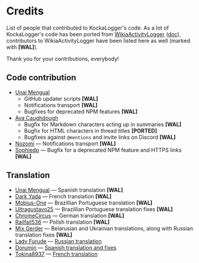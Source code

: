 # Credits
List of people that contributed to KockaLogger's code. As a lot of KockaLogger's code has been ported from [WikiaActivityLogger](https://github.com/KockaAdmiralac/WikiaActivityLogger) ([doc](https://dev.wikia.com/wiki/WikiaActivityLogger)), contributors to WikiaActivityLogger have been listed here as well (marked with **[WAL]**).

Thank you for your contributions, everybody!

## Code contribution
- [Unai Mengual](https://dev.wikia.com/wiki/User:Unai01)
    - GitHub updater scripts **[WAL]**
    - Notifications transport **[WAL]**
    - Bugfixes for deprecated NPM features **[WAL]**
- [Ava Caughdough](https://dev.wikia.com/wiki/User:Colouratura)
    - Bugfix for Markdown characters acting up in summaries **[WAL]**
    - Bugfix for HTML characters in thread titles **[PORTED]**
    - Bugfixes against `@mentions` and invite links on Discord **[WAL]**
- [Nozomi](https://c.wikia.com/wiki/User:TheNozomi) — Notifications transport **[WAL]**
- [Sophiedp](https://dev.wikia.com/wiki/User:Sophiedp) — Bugfix for a deprecated NPM feature and HTTPS links **[WAL]**

## Translation
- [Unai Mengual](https://unai01.github.io) — Spanish translation **[WAL]**
- [Dark Yada](https://c.wikia.com/wiki/User:Dark_Yada) — French translation **[WAL]**
- [Mobius-One](https://github.com/Mobius-One) — Brazillian Portuguese translation **[WAL]**
- [Ultragustavo25](https://c.wikia.com/wiki/User:Ultragustavo25) — Brazillian Portuguese translation fixes **[WAL]**
- [ChromeCircus](https://c.wikia.com/wiki/User:ChromeCircus) — German translation **[WAL]**
- [Railfail536](https://spolecznosc.wikia.com/wiki/User:Railfail536) — Polish translation **[WAL]**
- [Mix Gerder](https://dev.wikia.com/wiki/User:Mix_Gerder) — Belarusian and Ukrainian translations, along with Russian translation fixes **[WAL]**
- [Lady Furude](https://dev.wikia.com/wiki/User:Lady_Furude) — [Russian translation](https://github.com/KockaAdmiralac/KockaLogger/pull/1)
- [Dorumin](https://dev.wikia.com/wiki/User:Dorumin) — [Spanish translation and fixes](https://github.com/KockaAdmiralac/KockaLogger/pull/3)
- [Tokina8937](https://dev.wikia.com/wiki/User:Tokina8937) — [French translation](https://github.com/KockaAdmiralac/KockaLogger/pull/4)
